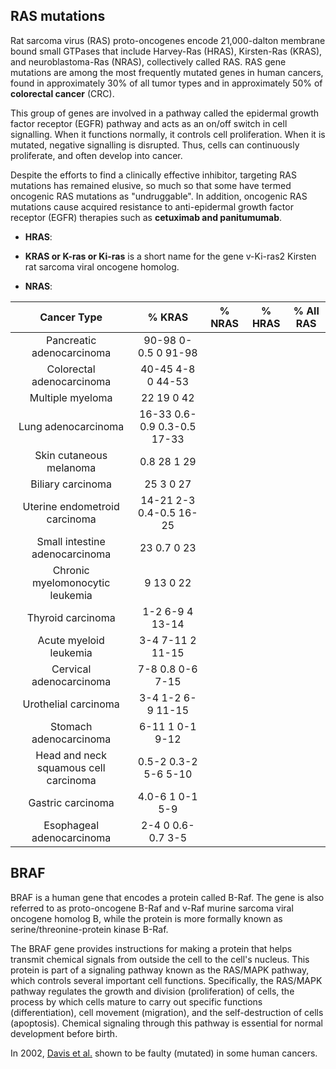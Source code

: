 
## RAS mutations

Rat sarcoma virus (RAS) proto-oncogenes encode 21,000-dalton membrane bound small GTPases that include Harvey-Ras (HRAS), Kirsten-Ras (KRAS), and neuroblastoma-Ras (NRAS), collectively called RAS. RAS gene mutations are among the most frequently mutated genes in human cancers, found in approximately 30% of all tumor types and in approximately 50% of **colorectal cancer** (CRC).

This group of genes are involved in a pathway called the epidermal growth factor receptor (EGFR) pathway and acts as an on/off switch in cell signalling. When it functions normally, it controls cell proliferation. When it is mutated, negative signalling is disrupted. Thus, cells can continuously proliferate, and often develop into cancer.

Despite the efforts to find a clinically effective inhibitor, targeting RAS mutations has remained elusive, so much so that some have termed oncogenic RAS mutations as "undruggable". In addition, oncogenic RAS mutations cause acquired resistance to anti-epidermal growth factor receptor (EGFR) therapies such as **cetuximab and panitumumab**.

* **HRAS**:
* **KRAS or K-ras or Ki-ras** is a short name for the gene v-Ki-ras2 Kirsten rat sarcoma viral oncogene homolog. 

* **NRAS**:

Cancer Type	| % KRAS	| % NRAS	| % HRAS	| % All RAS
:----------:|:-------:|:-------:|:-------:|:-----------:
Pancreatic adenocarcinoma |	90-98	0-0.5	0	91-98
Colorectal adenocarcinoma |	40-45	4-8	0	44-53
Multiple myeloma |	22	19	0	42
Lung adenocarcinoma |	16-33	0.6-0.9	0.3-0.5	17-33
Skin cutaneous melanoma |	0.8	28	1	29
Biliary carcinoma |	25	3	0	27
Uterine endometroid carcinoma	| 14-21	2-3	0.4-0.5	16-25
Small intestine adenocarcinoma	| 23	0.7	0	23
Chronic myelomonocytic leukemia	| 9	13	0	22
Thyroid carcinoma	| 1-2	6-9	4	13-14
Acute myeloid leukemia	| 3-4	7-11	2	11-15
Cervical adenocarcinoma	| 7-8	0.8	0-6	7-15
Urothelial carcinoma	| 3-4	1-2	6-9	11-15
Stomach adenocarcinoma	| 6-11	1	0-1	9-12
Head and neck squamous cell carcinoma	| 0.5-2	0.3-2	5-6	5-10
Gastric carcinoma	| 4.0-6	1	0-1	5-9
Esophageal adenocarcinoma	| 2-4	0	0.6-0.7	3-5

## BRAF

BRAF is a human gene that encodes a protein called B-Raf. The gene is also referred to as proto-oncogene B-Raf and v-Raf murine sarcoma viral oncogene homolog B, while the protein is more formally known as serine/threonine-protein kinase B-Raf.

The BRAF gene provides instructions for making a protein that helps transmit chemical signals from outside the cell to the cell's nucleus. This protein is part of a signaling pathway known as the RAS/MAPK pathway, which controls several important cell functions. Specifically, the RAS/MAPK pathway regulates the growth and division (proliferation) of cells, the process by which cells mature to carry out specific functions (differentiation), cell movement (migration), and the self-destruction of cells (apoptosis). Chemical signaling through this pathway is essential for normal development before birth.

In 2002, [Davis et al.](https://www.nature.com/articles/nature00766) shown to be faulty (mutated) in some human cancers.





